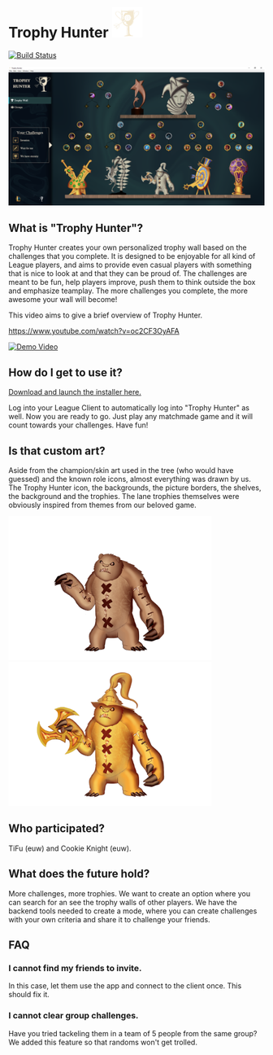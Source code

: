 # Trophy Hunter <img src="/examples/logo.png" width="60" height="60">
[![Build Status](https://travis-ci.com/TiFu/riot-api-challenge-2018.svg?token=3VvqnLpe2ibJHC5uy4EV&branch=master)](https://travis-ci.com/TiFu/riot-api-challenge-2018)

![Example Trophy Wall](./examples/wall_semi_cleared.png)

## What is "Trophy Hunter"?
Trophy Hunter creates your own personalized trophy wall based on the challenges that you complete. It is designed to be enjoyable for all kind of League players, and aims to provide even casual players with something that is nice to look at and that they can be proud of.
The challenges are meant to be fun, help players improve, push them to think outside the box and emphasize teamplay. The more challenges you complete, the more awesome your wall will become!

This video aims to give a brief overview of Trophy Hunter.

https://www.youtube.com/watch?v=oc2CF3OyAFA

[![Demo Video](https://img.youtube.com/vi/oc2CF3OyAFA/0.jpg)](https://www.youtube.com/watch?v=oc2CF3OyAFA)

## How do I get to use it?

[Download and launch the installer here.](https://github.com/TiFu/riot-api-challenge-2018/releases)

Log into your League Client to automatically log into "Trophy Hunter" as well. Now you are ready to go. Just play any matchmade game and it will count towards your challenges. Have fun!

## Is that custom art?
Aside from the champion/skin art used in the tree (who would have guessed) and the known role icons, almost everything was drawn by us. The Trophy Hunter icon, the backgrounds, the picture borders, the shelves, the background and the trophies. The lane trophies themselves were obviously inspired from themes from our beloved game.

<img src="/examples/Midlane_Trophy_1.png" width="400" height="283"> <img src="/examples/Midlane_Trophy_4.png" width="400" height="283">

## Who participated?
TiFu (euw) and Cookie Knight (euw).

## What does the future hold?
More challenges, more trophies. We want to create an option where you can search for an see the trophy walls of other players. We have the backend tools needed to create a mode, where you can create challenges with your own criteria and share it to challenge your friends.

## FAQ
### I cannot find my friends to invite.
In this case, let them use the app and connect to the client once. This should fix it.
### I cannot clear group challenges.
Have you tried tackeling them in a team of 5 people from the same group? We added this feature so that randoms won't get trolled.
